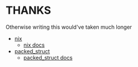 # THANKS

Otherwise writing this would've taken much longer

- [nix](https://crates.io/crates/nix)
    - [nix docs](https://docs.rs/nix/0.26.2/nix/)
- [packed_struct](https://crates.io/crates/packed_struct)
    - [packed_struct docs](https://docs.rs/packed_struct/0.10.1/packed_struct/)